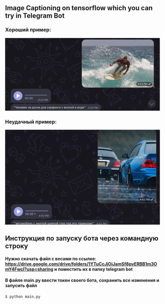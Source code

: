 ## Image Captioning on tensorflow which you can try in Telegram Bot

### Хороший пример:
![good](https://raw.githubusercontent.com/ila28/Image-Captioning-Telegram-Bot/main/good.jpg)

### Неудачный пример:
![bad](https://raw.githubusercontent.com/ila28/Image-Captioning-Telegram-Bot/main/bad.jpg)

## Инструкция по запуску бота через командную строку

#### Нужно скачать файл с весами по ссылке: https://drive.google.com/drive/folders/1YTuCcJjOiJamSf8pvERBB1m3OmY4FwcI?usp=sharing и поместить их в папку telegram bot

 #### В файле main.py ввести токен своего бота, сохранить все изменения и запусить файл

```bash
$ python main.py
```